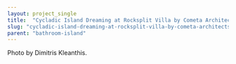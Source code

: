 ```yaml
---
layout: project_single
title:  "Cycladic Island Dreaming at Rocksplit Villa by Cometa Architects"
slug: "cycladic-island-dreaming-at-rocksplit-villa-by-cometa-architects"
parent: "bathroom-island"
---
```

Photo by Dimitris Kleanthis.